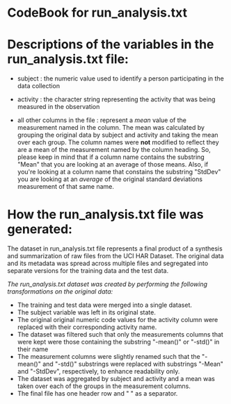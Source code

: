 # CodeBook for run_analysis.txt

# Descriptions of the variables in the run_analysis.txt file:

- subject  : the numeric value used to identify a person participating in the data collection

- activity : the character string representing the activity that was being measured in the observation

- all other columns in the file : represent a *mean* value of the measurement named in the column.
  The mean was calculated by grouping the original data by subject and activity and taking the mean 
  over each group. The column names were **not** modified to reflect they are a mean of the measurement
  named by the column heading. So, please keep in mind that if a column name contains the substring
  "Mean" that you are looking at an average of those means. Also, if you're looking at a column name 
  that constains the substring "StdDev" you are looking at an *average* of the original standard 
  deviations measurement of that same name.
  
  
# How the run_analysis.txt file was generated:

The dataset in run_analysis.txt file represents a final product of a synthesis and summarization of raw
files from the UCI HAR Dataset. The original data and its metadata was spread across multiple files and segregated into separate versions for the training data and the test data. 

*The run_analysis.txt dataset was created by performing the following transformations on the original data:*

- The training and test data were merged into a single dataset. 
- The subject variable was left in its original state. 
- The original original numeric code values for the activity column were replaced with their corresponding activity name.
- The dataset was filtered such that only the measurements columns that were kept were those containing the substring "-mean()" or "-std()" in their name
- The measurement columns were slightly renamed such that the "-mean()" and "-std()" substrings were replaced with substrings "-Mean" and "-StdDev", respectively, to enhance readability only.
- The dataset was aggregated by subject and activity and a mean was taken over each of the groups in the  measurement columns.
- The final file has one header row and " " as a separator.


